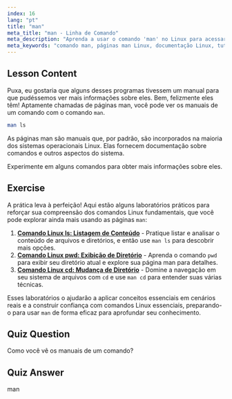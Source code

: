```yaml
---
index: 16
lang: "pt"
title: "man"
meta_title: "man - Linha de Comando"
meta_description: "Aprenda a usar o comando 'man' no Linux para acessar manuais de comandos. Descubra a documentação essencial do Linux para iniciantes e melhore suas habilidades de linha de comando."
meta_keywords: "comando man, páginas man Linux, documentação Linux, tutorial Linux, guia de linha de comando, Linux para iniciantes"
---
```


## Lesson Content

Puxa, eu gostaria que alguns desses programas tivessem um manual para que pudéssemos ver mais informações sobre eles. Bem, felizmente eles têm! Aptamente chamadas de páginas man, você pode ver os manuais de um comando com o comando `man`.

```bash
man ls
```

As páginas man são manuais que, por padrão, são incorporados na maioria dos sistemas operacionais Linux. Elas fornecem documentação sobre comandos e outros aspectos do sistema.

Experimente em alguns comandos para obter mais informações sobre eles.

## Exercise

A prática leva à perfeição! Aqui estão alguns laboratórios práticos para reforçar sua compreensão dos comandos Linux fundamentais, que você pode explorar ainda mais usando as páginas `man`:

1. **[Comando Linux ls: Listagem de Conteúdo](https://labex.io/pt/labs/linux-linux-ls-command-content-listing-219205)** - Pratique listar e analisar o conteúdo de arquivos e diretórios, e então use `man ls` para descobrir mais opções.
2. **[Comando Linux pwd: Exibição de Diretório](https://labex.io/pt/labs/linux-linux-pwd-command-directory-displaying-209734)** - Aprenda o comando `pwd` para exibir seu diretório atual e explore sua página man para detalhes.
3. **[Comando Linux cd: Mudança de Diretório](https://labex.io/pt/labs/linux-linux-cd-command-directory-changing-209733)** - Domine a navegação em seu sistema de arquivos com `cd` e use `man cd` para entender suas várias técnicas.

Esses laboratórios o ajudarão a aplicar conceitos essenciais em cenários reais e a construir confiança com comandos Linux essenciais, preparando-o para usar `man` de forma eficaz para aprofundar seu conhecimento.

## Quiz Question

Como você vê os manuais de um comando?

## Quiz Answer

man
